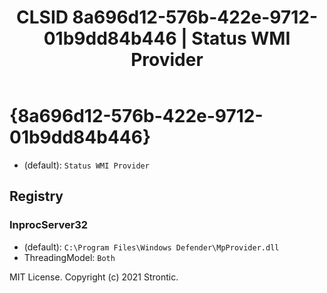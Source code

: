﻿---
title: "CLSID 8a696d12-576b-422e-9712-01b9dd84b446 | Status WMI Provider"
excerpt: What is COM-Object CLSID 8a696d12-576b-422e-9712-01b9dd84b446?
---

# {8a696d12-576b-422e-9712-01b9dd84b446}

* (default): `Status WMI Provider`

## Registry


### InprocServer32

* (default): `C:\Program Files\Windows Defender\MpProvider.dll`
* ThreadingModel: `Both`

MIT License. Copyright (c) 2021 Strontic.


